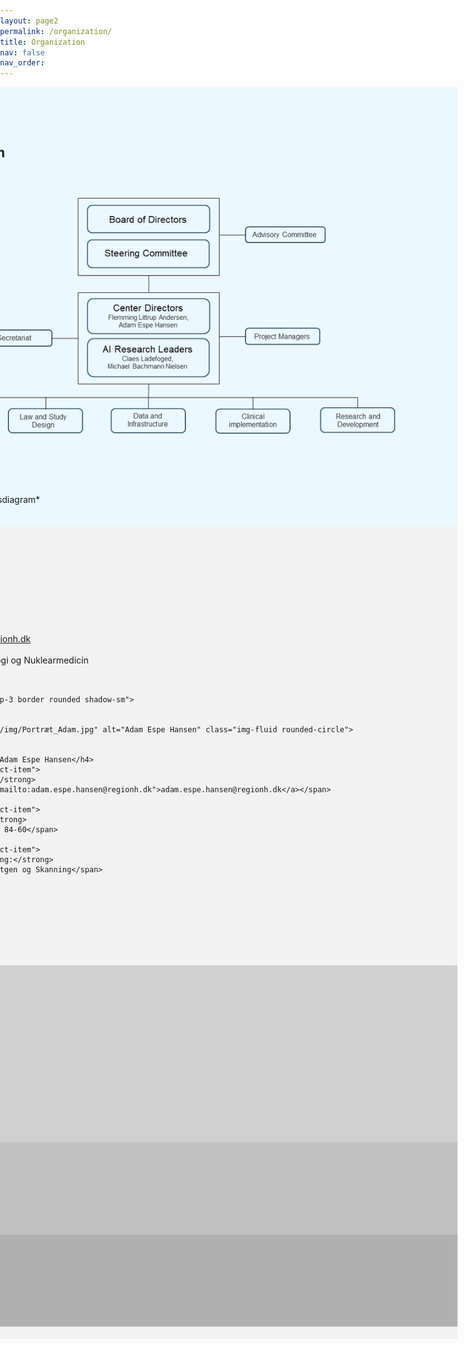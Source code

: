 ```yaml
---
layout: page2
permalink: /organization/
title: Organization
nav: false
nav_order: 
---
```


<style>
  /* Tilføjet styling for at justere størrelsen af .leader-box */
  .leader-box {
    max-width: 550px; /* Juster bredden efter behov */
  }

  /* Fjern margin og padding fra body */
  body {
    margin: 0;
    padding: 0;
  }

  /* Stil for hver sektion */
  .section {
    width: 100vw;
    margin-left: calc(50% - 50vw);
    padding-top: 0; /* Fjern top padding for at sikre ingen ekstra plads øverst */
  }

  /* Stil for hver sektion med specifik baggrundsfarve */
  .organization-section {
    background-color: #EBF8FF; /* Ændre baggrundsfarven efter behov */
  }

  .centerledere-section {
    background-color: #f2f2f2;
  }

  .styregruppe-section {
    background-color: #d0d0d0;
  }

  .ai-forskningsledere-section {
    background-color: #c0c0c0;
  }

  .bestyrelse-section {
    background-color: #b0b0b0;
  }

  /* Stil for indhold i hver sektion */
  .section-content {
    max-width: 1200px;
    margin: 0 auto;
    padding: 20px;
  }

  /* Tilpasning til centerledere-sektion */
  .centerledere-section .container {
    padding: 20px 0; /* Tilføj lidt padding over og under containeren */
  }

  .centerledere-section .leader-box {
    margin-bottom: 30px; /* Tilføj margin mellem hver leader box */
  }

  .centerledere-section img {
    width: 200px; /* Juster størrelsen på lederbillederne efter behov */
    height: 200px;
    border-radius: 0%; /* Rundede hjørner til billederne */
  }
</style>

<!-- Ny Baggrundsfarve for Organization sektion -->
<div class="section organization-section">
  <div class="section-content">
    <h2>Organization</h2>
    <strong style="font-size: 1.5em;">Organizationdiagram</strong>
    <img src="/assets/img/Organisationsdiagram.png" alt="Organizational Diagram">
    <p>*Her indsættes et organisationsdiagram*</p>
  </div>
</div>

<!-- Ny Baggrundsfarve for Centerledere sektion -->
<div class="section centerledere-section">
  <div class="section-content">
    <h3 style="color: #004062;">Centerledere</h3>
    <div class="container mt-5">
      <div class="row">
        <div class="col-md-6">
          <div class="leader-box p-3 border rounded shadow-sm">
            <div class="row">
              <div class="col-4">
                <img src="/assets/img/Portræt_Flemming.jpg" alt="Flemming Andersen" class="img-fluid rounded-circle">
              </div>
              <div class="col-8">
                <h4 class="mb-3">Flemming Andersen</h4>
                <div class="contact-item">
                  <strong>Email:</strong>
                  <span><a href="mailto:flemming.andersen@regionh.dk">flemming.andersen@regionh.dk</a></span>
                </div>
                <div class="contact-item">
                  <strong>Tlf:</strong>
                  <span>+45 35-45 81-43</span>
                </div>
                <div class="contact-item">
                  <strong>Placering:</strong>
                  <span>3982, Klinisk Fysiologi og Nuklearmedicin</span>
                </div>
              </div>
            </div>
          </div>
        </div>

        <div class="col-md-6">
          <div class="leader-box p-3 border rounded shadow-sm">
            <div class="row">
              <div class="col-4">
                <img src="/assets/img/Portræt_Adam.jpg" alt="Adam Espe Hansen" class="img-fluid rounded-circle">
              </div>
              <div class="col-8">
                <h4 class="mb-3">Adam Espe Hansen</h4>
                <div class="contact-item">
                  <strong>Email:</strong>
                  <span><a href="mailto:adam.espe.hansen@regionh.dk">adam.espe.hansen@regionh.dk</a></span>
                </div>
                <div class="contact-item">
                  <strong>Tlf:</strong>
                  <span>+45 35-45 84-60</span>
                </div>
                <div class="contact-item">
                  <strong>Placering:</strong>
                  <span>3023, Røntgen og Skanning</span>
                </div>
              </div>
            </div>
          </div>
        </div>
      </div>
    </div>
  </div>
</div>

<!-- Ny Baggrundsfarve for Styregruppe sektion -->
<div class="section styregruppe-section">
  <div class="section-content">
    <h3>Styregruppe</h3>
    <ul>
      <li>Malene Fischer</li>
      <li>Flemming Littrup Andersen</li>
      <li>Claes Ladefoged</li>
      <li>Adam Espe Hansen</li>
      <li>Michael Bachmann Nielsen</li>
      <li>Jonathan Carlsen</li>
      <li>Martin Lundsgaard</li>
      <li>Jann Mortensen</li>
      <li>Ida Robsøe</li>
      <li>Johnny Madelung</li>
    </ul>
  </div>
</div>

<!-- Ny Baggrundsfarve for AI Forskningsledere sektion -->
<div class="section ai-forskningsledere-section">
  <div class="section-content">
    <h3>AI Forskningsledere</h3>
    <ul>
      <li>Claes Ladefoged</li>
      <li>Michael Bachman</li>
    </ul>
  </div>
</div>

<!-- Ny Baggrundsfarve for Bestyrelse sektion -->
<div class="section bestyrelse-section">
  <div class="section-content">
    <h3>Bestyrelse</h3>
    <ul>
      <li>Malene Fischer</li>
      <li>Martin Lundsgaard</li>
    </ul>
  </div>
</div>
